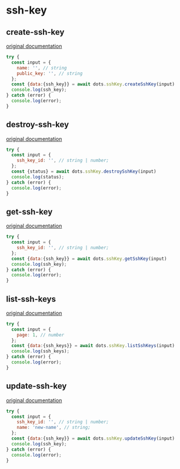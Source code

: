 # ssh-key

## create-ssh-key
[original documentation](https://developers.digitalocean.com/documentation/v2/#create-a-new-key)
```javascript
try {
  const input = {
    name: '', // string
    public_key: '', // string
  };
  const {data:{ssh_key}} = await dots.sshKey.createSshKey(input)
  console.log(ssh_key);
} catch (error) {
  console.log(error);
}
```

## destroy-ssh-key
[original documentation](https://developers.digitalocean.com/documentation/v2/#destroy-a-key)
```javascript
try {
  const input = {
    ssh_key_id: '', // string | number;
  };
  const {status} = await dots.sshKey.destroySshKey(input)
  console.log(status);
} catch (error) {
  console.log(error);
}
```

## get-ssh-key
[original documentation](https://developers.digitalocean.com/documentation/v2/#retrieve-an-existing-key)
```javascript
try {
  const input = {
    ssh_key_id: '', // string | number;
  };
  const {data:{ssh_key}} = await dots.sshKey.getSshKey(input)
  console.log(ssh_key);
} catch (error) {
  console.log(error);
}
```

## list-ssh-keys
[original documentation](https://developers.digitalocean.com/documentation/v2/#list-all-keys)
```javascript
try {
  const input = {
    page: 1, // number
  };
  const {data:{ssh_keys}} = await dots.sshKey.listSshKeys(input)
  console.log(ssh_keys);
} catch (error) {
  console.log(error);
}
```

## update-ssh-key
[original documentation](https://developers.digitalocean.com/documentation/v2/#update-a-key)
```javascript
try {
  const input = {
    ssh_key_id: '', // string | number;
    name: 'new-name', // string;
  };
  const {data:{ssh_key}} = await dots.sshKey.updateSshKey(input)
  console.log(ssh_key);
} catch (error) {
  console.log(error);
}
```
